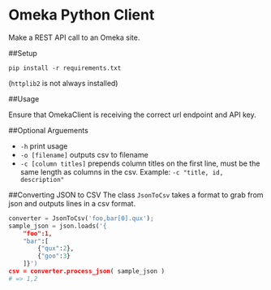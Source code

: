 # Omeka Python Client
Make a REST API call to an Omeka site.

##Setup

    pip install -r requirements.txt

(`httplib2` is not always installed)

##Usage

Ensure that OmekaClient is receiving the correct url endpoint and API key.

##Optional Arguements
- `-h` print usage
- `-o [filename]` outputs csv to filename
- `-c [column titles]` prepends column titles on the first line, must be the same length as columns in the csv. Example: `-c "title, id, description"`

##Converting JSON to CSV
The class `JsonToCsv` takes a format to grab from json and outputs lines in a csv format.

```python
converter = JsonToCsv('foo,bar[0].qux');
sample_json = json.loads('{
    "foo":1, 
    "bar":[
        {"qux":2},
        {"goo":3}
    ]}')
csv = converter.process_json( sample_json )
# => 1,2
```
